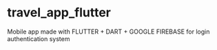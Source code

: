 # travel_app_flutter
Mobile app made with FLUTTER + DART + GOOGLE FIREBASE for login authentication system
